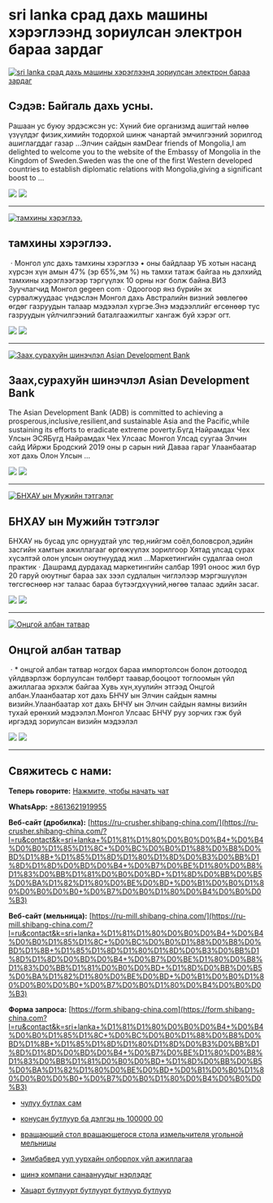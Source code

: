 # sri lanka срад дахь машины хэрэглээнд зориулсан электрон бараа зардаг

<a href="https://swt.shibang-china.com/?l=ru&img&k=sri+lanka+%D1%81%D1%80%D0%B0%D0%B4+%D0%B4%D0%B0%D1%85%D1%8C+%D0%BC%D0%B0%D1%88%D0%B8%D0%BD%D1%8B+%D1%85%D1%8D%D1%80%D1%8D%D0%B3%D0%BB%D1%8D%D1%8D%D0%BD%D0%B4+%D0%B7%D0%BE%D1%80%D0%B8%D1%83%D0%BB%D1%81%D0%B0%D0%BD+%D1%8D%D0%BB%D0%B5%D0%BA%D1%82%D1%80%D0%BE%D0%BD+%D0%B1%D0%B0%D1%80%D0%B0%D0%B0+%D0%B7%D0%B0%D1%80%D0%B4%D0%B0%D0%B3" target="_blank">![sri lanka срад дахь машины хэрэглээнд зориулсан электрон бараа зардаг](http://static.shibang-china.com/all-800x300/559.jpg)</a>

## Сэдэв: Байгаль дахь усны.
Рашаан ус буюу эрдэсжсэн ус: Хүний бие организмд ашигтай нөлөө үзүүлдэг физик,химийн тодорхой шинж чанартай эмчилгээний зорилгод ашиглагддаг газар …Элчин сайдын яамDear friends of Mongolia,I am delighted to welcome you to the website of the Embassy of Mongolia in the Kingdom of Sweden.Sweden was the one of the first Western developed countries to establish diplomatic relations with Mongolia,giving a significant boost to …


<a href="https://whatsapp.shibangsoft.com/WhatsApp.php" target="_blank" title="WhatsApp">![](http://static.shibang-china.com/icon/whatsapp.png)</a> <a href="https://swt.shibang-china.com/?l=ru&icon&k=sri+lanka+%D1%81%D1%80%D0%B0%D0%B4+%D0%B4%D0%B0%D1%85%D1%8C+%D0%BC%D0%B0%D1%88%D0%B8%D0%BD%D1%8B+%D1%85%D1%8D%D1%80%D1%8D%D0%B3%D0%BB%D1%8D%D1%8D%D0%BD%D0%B4+%D0%B7%D0%BE%D1%80%D0%B8%D1%83%D0%BB%D1%81%D0%B0%D0%BD+%D1%8D%D0%BB%D0%B5%D0%BA%D1%82%D1%80%D0%BE%D0%BD+%D0%B1%D0%B0%D1%80%D0%B0%D0%B0+%D0%B7%D0%B0%D1%80%D0%B4%D0%B0%D0%B3" target="_blank">![](http://static.shibang-china.com/icon/chat-ru.png)</a>

---

<a href="https://swt.shibang-china.com/?l=ru&img&k=sri+lanka+%D1%81%D1%80%D0%B0%D0%B4+%D0%B4%D0%B0%D1%85%D1%8C+%D0%BC%D0%B0%D1%88%D0%B8%D0%BD%D1%8B+%D1%85%D1%8D%D1%80%D1%8D%D0%B3%D0%BB%D1%8D%D1%8D%D0%BD%D0%B4+%D0%B7%D0%BE%D1%80%D0%B8%D1%83%D0%BB%D1%81%D0%B0%D0%BD+%D1%8D%D0%BB%D0%B5%D0%BA%D1%82%D1%80%D0%BE%D0%BD+%D0%B1%D0%B0%D1%80%D0%B0%D0%B0+%D0%B7%D0%B0%D1%80%D0%B4%D0%B0%D0%B3" target="_blank">![тамхины хэрэглээ.](http://static.shibang-china.com/all-800x300/174.jpg)</a>

## тамхины хэрэглээ.
&nbsp;&#0183;&#32;Монгол улс дахь тамхины хэрэглээ • оны байдлаар УБ хотын насанд хүрсэн хүн амын 47% (эр 65%,эм %) нь тамхи татаж байгаа нь дэлхийд тамхины хэрэглээгээр тэргүүлэх 10 орны нэг болж байна.ВИЗ Зуучлагчид Монгол gegeen com&nbsp;&#0183;&#32;Одоогоор янз бүрийн эх сурвалжуудаас үндэслэн Монгол дахь Австралийн визний зөвлөгөө өгдөг газруудын талаар мэдээлэл хүргэе.Энэ мэдээллийг өгсөнөөр тус газруудын үйлчилгээний баталгаажилтыг хангаж буй хэрэг огт.


<a href="https://whatsapp.shibangsoft.com/WhatsApp.php" target="_blank" title="WhatsApp">![](http://static.shibang-china.com/icon/whatsapp.png)</a> <a href="https://swt.shibang-china.com/?l=ru&icon&k=sri+lanka+%D1%81%D1%80%D0%B0%D0%B4+%D0%B4%D0%B0%D1%85%D1%8C+%D0%BC%D0%B0%D1%88%D0%B8%D0%BD%D1%8B+%D1%85%D1%8D%D1%80%D1%8D%D0%B3%D0%BB%D1%8D%D1%8D%D0%BD%D0%B4+%D0%B7%D0%BE%D1%80%D0%B8%D1%83%D0%BB%D1%81%D0%B0%D0%BD+%D1%8D%D0%BB%D0%B5%D0%BA%D1%82%D1%80%D0%BE%D0%BD+%D0%B1%D0%B0%D1%80%D0%B0%D0%B0+%D0%B7%D0%B0%D1%80%D0%B4%D0%B0%D0%B3" target="_blank">![](http://static.shibang-china.com/icon/chat-ru.png)</a>

---

<a href="https://swt.shibang-china.com/?l=ru&img&k=sri+lanka+%D1%81%D1%80%D0%B0%D0%B4+%D0%B4%D0%B0%D1%85%D1%8C+%D0%BC%D0%B0%D1%88%D0%B8%D0%BD%D1%8B+%D1%85%D1%8D%D1%80%D1%8D%D0%B3%D0%BB%D1%8D%D1%8D%D0%BD%D0%B4+%D0%B7%D0%BE%D1%80%D0%B8%D1%83%D0%BB%D1%81%D0%B0%D0%BD+%D1%8D%D0%BB%D0%B5%D0%BA%D1%82%D1%80%D0%BE%D0%BD+%D0%B1%D0%B0%D1%80%D0%B0%D0%B0+%D0%B7%D0%B0%D1%80%D0%B4%D0%B0%D0%B3" target="_blank">![Заах,сурахуйн шинэчлэл Asian Development Bank](http://static.shibang-china.com/all-800x300/494.jpg)</a>

## Заах,сурахуйн шинэчлэл Asian Development Bank
The Asian Development Bank (ADB) is committed to achieving a prosperous,inclusive,resilient,and sustainable Asia and the Pacific,while sustaining its efforts to eradicate extreme poverty.Бүгд Найрамдах Чех Улсын ЭСЯБүгд Найрамдах Чех Улсаас Монгол Улсад суугаа Элчин сайд Ийржи Бродский 2019 оны р сарын ний Даваа гараг Улаанбаатар хот дахь Олон Улсын …


<a href="https://whatsapp.shibangsoft.com/WhatsApp.php" target="_blank" title="WhatsApp">![](http://static.shibang-china.com/icon/whatsapp.png)</a> <a href="https://swt.shibang-china.com/?l=ru&icon&k=sri+lanka+%D1%81%D1%80%D0%B0%D0%B4+%D0%B4%D0%B0%D1%85%D1%8C+%D0%BC%D0%B0%D1%88%D0%B8%D0%BD%D1%8B+%D1%85%D1%8D%D1%80%D1%8D%D0%B3%D0%BB%D1%8D%D1%8D%D0%BD%D0%B4+%D0%B7%D0%BE%D1%80%D0%B8%D1%83%D0%BB%D1%81%D0%B0%D0%BD+%D1%8D%D0%BB%D0%B5%D0%BA%D1%82%D1%80%D0%BE%D0%BD+%D0%B1%D0%B0%D1%80%D0%B0%D0%B0+%D0%B7%D0%B0%D1%80%D0%B4%D0%B0%D0%B3" target="_blank">![](http://static.shibang-china.com/icon/chat-ru.png)</a>

---

<a href="https://swt.shibang-china.com/?l=ru&img&k=sri+lanka+%D1%81%D1%80%D0%B0%D0%B4+%D0%B4%D0%B0%D1%85%D1%8C+%D0%BC%D0%B0%D1%88%D0%B8%D0%BD%D1%8B+%D1%85%D1%8D%D1%80%D1%8D%D0%B3%D0%BB%D1%8D%D1%8D%D0%BD%D0%B4+%D0%B7%D0%BE%D1%80%D0%B8%D1%83%D0%BB%D1%81%D0%B0%D0%BD+%D1%8D%D0%BB%D0%B5%D0%BA%D1%82%D1%80%D0%BE%D0%BD+%D0%B1%D0%B0%D1%80%D0%B0%D0%B0+%D0%B7%D0%B0%D1%80%D0%B4%D0%B0%D0%B3" target="_blank">![БНХАУ ын Мужийн тэтгэлэг](http://static.shibang-china.com/all-800x300/1153.jpg)</a>

## БНХАУ ын Мужийн тэтгэлэг
БНХАУ нь бусад улс орнуудтай улс төр,нийгэм соёл,боловсрол,эдийн засгийн хамтын ажиллагааг өргөжүүлэх зорилгоор Хятад улсад сурах хүсэлтэй олон улсын оюутнуудад жил …Маркетингийн судалгаа онол практик&nbsp;&#0183;&#32;Дашрамд дурдахад маркетингийн салбар 1991 оноос жил бүр 20 гаруй оюутныг бараа зах зээл судлалын чиглэлээр мэргэшүүлэн төгсгөснөөр нэг талаас бараа бүтээгдхүүний,нөгөө талаас эдийн засаг.


<a href="https://whatsapp.shibangsoft.com/WhatsApp.php" target="_blank" title="WhatsApp">![](http://static.shibang-china.com/icon/whatsapp.png)</a> <a href="https://swt.shibang-china.com/?l=ru&icon&k=sri+lanka+%D1%81%D1%80%D0%B0%D0%B4+%D0%B4%D0%B0%D1%85%D1%8C+%D0%BC%D0%B0%D1%88%D0%B8%D0%BD%D1%8B+%D1%85%D1%8D%D1%80%D1%8D%D0%B3%D0%BB%D1%8D%D1%8D%D0%BD%D0%B4+%D0%B7%D0%BE%D1%80%D0%B8%D1%83%D0%BB%D1%81%D0%B0%D0%BD+%D1%8D%D0%BB%D0%B5%D0%BA%D1%82%D1%80%D0%BE%D0%BD+%D0%B1%D0%B0%D1%80%D0%B0%D0%B0+%D0%B7%D0%B0%D1%80%D0%B4%D0%B0%D0%B3" target="_blank">![](http://static.shibang-china.com/icon/chat-ru.png)</a>

---

<a href="https://swt.shibang-china.com/?l=ru&img&k=sri+lanka+%D1%81%D1%80%D0%B0%D0%B4+%D0%B4%D0%B0%D1%85%D1%8C+%D0%BC%D0%B0%D1%88%D0%B8%D0%BD%D1%8B+%D1%85%D1%8D%D1%80%D1%8D%D0%B3%D0%BB%D1%8D%D1%8D%D0%BD%D0%B4+%D0%B7%D0%BE%D1%80%D0%B8%D1%83%D0%BB%D1%81%D0%B0%D0%BD+%D1%8D%D0%BB%D0%B5%D0%BA%D1%82%D1%80%D0%BE%D0%BD+%D0%B1%D0%B0%D1%80%D0%B0%D0%B0+%D0%B7%D0%B0%D1%80%D0%B4%D0%B0%D0%B3" target="_blank">![Онцгой албан татвар](http://static.shibang-china.com/all-800x300/393.jpg)</a>

## Онцгой албан татвар
&nbsp;&#0183;&#32;* онцгой албан татвар ногдох бараа импортолсон болон дотоодод үйлдвэрлэж борлуулсан төлбөрт таавар,бооцоот тоглоомын үйл ажиллагаа эрхэлж байгаа Хувь хүн,хуулийн этгээд Онцгой албан.Улаанбаатар хот дахь БНЧУ ын Элчин сайдын яамны визийн.Улаанбаатар хот дахь БНЧУ ын Элчин сайдын яамны визийн тухай ерөнхий мэдээлэл.Монгол Улсаас БНЧУ руу зорчих гэж буй иргэдэд зориулсан визийн мэдээлэл


<a href="https://whatsapp.shibangsoft.com/WhatsApp.php" target="_blank" title="WhatsApp">![](http://static.shibang-china.com/icon/whatsapp.png)</a> <a href="https://swt.shibang-china.com/?l=ru&icon&k=sri+lanka+%D1%81%D1%80%D0%B0%D0%B4+%D0%B4%D0%B0%D1%85%D1%8C+%D0%BC%D0%B0%D1%88%D0%B8%D0%BD%D1%8B+%D1%85%D1%8D%D1%80%D1%8D%D0%B3%D0%BB%D1%8D%D1%8D%D0%BD%D0%B4+%D0%B7%D0%BE%D1%80%D0%B8%D1%83%D0%BB%D1%81%D0%B0%D0%BD+%D1%8D%D0%BB%D0%B5%D0%BA%D1%82%D1%80%D0%BE%D0%BD+%D0%B1%D0%B0%D1%80%D0%B0%D0%B0+%D0%B7%D0%B0%D1%80%D0%B4%D0%B0%D0%B3" target="_blank">![](http://static.shibang-china.com/icon/chat-ru.png)</a>

---
## Свяжитесь с нами:

**Теперь говорите:** [Нажмите, чтобы начать чат](https://swt.shibang-china.com?l=ru&contact&k=sri+lanka+%D1%81%D1%80%D0%B0%D0%B4+%D0%B4%D0%B0%D1%85%D1%8C+%D0%BC%D0%B0%D1%88%D0%B8%D0%BD%D1%8B+%D1%85%D1%8D%D1%80%D1%8D%D0%B3%D0%BB%D1%8D%D1%8D%D0%BD%D0%B4+%D0%B7%D0%BE%D1%80%D0%B8%D1%83%D0%BB%D1%81%D0%B0%D0%BD+%D1%8D%D0%BB%D0%B5%D0%BA%D1%82%D1%80%D0%BE%D0%BD+%D0%B1%D0%B0%D1%80%D0%B0%D0%B0+%D0%B7%D0%B0%D1%80%D0%B4%D0%B0%D0%B3)

**WhatsApp:**  [+8613621919955](https://whatsapp.shibangsoft.com/WhatsApp.php)

**Веб-сайт (дробилка):** [https://ru-crusher.shibang-china.com/](https://ru-crusher.shibang-china.com/?l=ru&contact&k=sri+lanka+%D1%81%D1%80%D0%B0%D0%B4+%D0%B4%D0%B0%D1%85%D1%8C+%D0%BC%D0%B0%D1%88%D0%B8%D0%BD%D1%8B+%D1%85%D1%8D%D1%80%D1%8D%D0%B3%D0%BB%D1%8D%D1%8D%D0%BD%D0%B4+%D0%B7%D0%BE%D1%80%D0%B8%D1%83%D0%BB%D1%81%D0%B0%D0%BD+%D1%8D%D0%BB%D0%B5%D0%BA%D1%82%D1%80%D0%BE%D0%BD+%D0%B1%D0%B0%D1%80%D0%B0%D0%B0+%D0%B7%D0%B0%D1%80%D0%B4%D0%B0%D0%B3)

**Веб-сайт (мельница):** [https://ru-mill.shibang-china.com/](https://ru-mill.shibang-china.com/?l=ru&contact&k=sri+lanka+%D1%81%D1%80%D0%B0%D0%B4+%D0%B4%D0%B0%D1%85%D1%8C+%D0%BC%D0%B0%D1%88%D0%B8%D0%BD%D1%8B+%D1%85%D1%8D%D1%80%D1%8D%D0%B3%D0%BB%D1%8D%D1%8D%D0%BD%D0%B4+%D0%B7%D0%BE%D1%80%D0%B8%D1%83%D0%BB%D1%81%D0%B0%D0%BD+%D1%8D%D0%BB%D0%B5%D0%BA%D1%82%D1%80%D0%BE%D0%BD+%D0%B1%D0%B0%D1%80%D0%B0%D0%B0+%D0%B7%D0%B0%D1%80%D0%B4%D0%B0%D0%B3)

**Форма запроса:** [https://form.shibang-china.com](https://form.shibang-china.com?l=ru&contact&k=sri+lanka+%D1%81%D1%80%D0%B0%D0%B4+%D0%B4%D0%B0%D1%85%D1%8C+%D0%BC%D0%B0%D1%88%D0%B8%D0%BD%D1%8B+%D1%85%D1%8D%D1%80%D1%8D%D0%B3%D0%BB%D1%8D%D1%8D%D0%BD%D0%B4+%D0%B7%D0%BE%D1%80%D0%B8%D1%83%D0%BB%D1%81%D0%B0%D0%BD+%D1%8D%D0%BB%D0%B5%D0%BA%D1%82%D1%80%D0%BE%D0%BD+%D0%B1%D0%B0%D1%80%D0%B0%D0%B0+%D0%B7%D0%B0%D1%80%D0%B4%D0%B0%D0%B3)

* [чулуу бутлах сам](../130/%D1%87%D1%83%D0%BB%D1%83%D1%83%20%D0%B1%D1%83%D1%82%D0%BB%D0%B0%D1%85%20%D1%81%D0%B0%D0%BC.md)

* [конусан бутлуур ба дэлгэц нь 100000 00](../127/%D0%BA%D0%BE%D0%BD%D1%83%D1%81%D0%B0%D0%BD%20%D0%B1%D1%83%D1%82%D0%BB%D1%83%D1%83%D1%80%20%D0%B1%D0%B0%20%D0%B4%D1%8D%D0%BB%D0%B3%D1%8D%D1%86%20%D0%BD%D1%8C%20100000%2000.md)

* [вращающий стол вращающегося стола измельчителя угольной мельницы](../126/%D0%B2%D1%80%D0%B0%D1%89%D0%B0%D1%8E%D1%89%D0%B8%D0%B9%20%D1%81%D1%82%D0%BE%D0%BB%20%D0%B2%D1%80%D0%B0%D1%89%D0%B0%D1%8E%D1%89%D0%B5%D0%B3%D0%BE%D1%81%D1%8F%20%D1%81%D1%82%D0%BE%D0%BB%D0%B0%20%D0%B8%D0%B7%D0%BC%D0%B5%D0%BB%D1%8C%D1%87%D0%B8%D1%82%D0%B5%D0%BB%D1%8F%20%D1%83%D0%B3%D0%BE%D0%BB%D1%8C%D0%BD%D0%BE%D0%B9%20%D0%BC%D0%B5%D0%BB%D1%8C%D0%BD%D0%B8%D1%86%D1%8B.md)

* [Зимбабвед уул уурхайн олборлох үйл ажиллагаа](../130/%D0%97%D0%B8%D0%BC%D0%B1%D0%B0%D0%B1%D0%B2%D0%B5%D0%B4%20%D1%83%D1%83%D0%BB%20%D1%83%D1%83%D1%80%D1%85%D0%B0%D0%B9%D0%BD%20%D0%BE%D0%BB%D0%B1%D0%BE%D1%80%D0%BB%D0%BE%D1%85%20%D2%AF%D0%B9%D0%BB%20%D0%B0%D0%B6%D0%B8%D0%BB%D0%BB%D0%B0%D0%B3%D0%B0%D0%B0.md)

* [шинэ компани санаануудыг нэрлэдэг](../127/%D1%88%D0%B8%D0%BD%D1%8D%20%D0%BA%D0%BE%D0%BC%D0%BF%D0%B0%D0%BD%D0%B8%20%D1%81%D0%B0%D0%BD%D0%B0%D0%B0%D0%BD%D1%83%D1%83%D0%B4%D1%8B%D0%B3%20%D0%BD%D1%8D%D1%80%D0%BB%D1%8D%D0%B4%D1%8D%D0%B3.md)

* [Хацарт бутлуурт бутлуурт бутлуур бутлуур](../129/%D0%A5%D0%B0%D1%86%D0%B0%D1%80%D1%82%20%D0%B1%D1%83%D1%82%D0%BB%D1%83%D1%83%D1%80%D1%82%20%D0%B1%D1%83%D1%82%D0%BB%D1%83%D1%83%D1%80%D1%82%20%D0%B1%D1%83%D1%82%D0%BB%D1%83%D1%83%D1%80%20%D0%B1%D1%83%D1%82%D0%BB%D1%83%D1%83%D1%80.md)